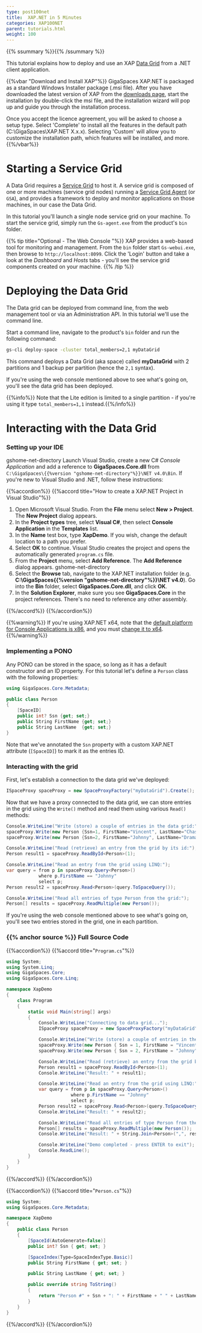 ```yaml
---
type: post100net
title:  XAP.NET in 5 Minutes
categories: XAP100NET
parent: tutorials.html
weight: 100
---
```


{{% ssummary  %}}{{% /ssummary %}}



This tutorial explains how to deploy and use an XAP [Data Grid](/product_overview/the-in-memory-data-grid.html) from a .NET client application.



{{%vbar "Download and Install XAP"%}}
GigaSpaces XAP.NET is packaged as a standard Windows Installer package (.msi file). After you have downloaded the latest version of XAP from the [downloads page](http://www.gigaspaces.com/xap-download), start the installation by double-click the msi file, and the installation wizard will pop up and guide you through the installation process.

Once you accept the licence agreement, you will be asked to choose a setup type. Select 'Complete' to install all the features in the default path (C:\GigaSpaces\XAP.NET X.x.x). Selecting 'Custom' will allow you to customize the installation path, which features will be installed, and more.
{{%/vbar%}}

# Starting a Service Grid

A Data Grid requires a [Service Grid](/product_overview/service-grid.html) to host it. A service grid is composed of one or more machines (service grid nodes) running a [Service Grid Agent](/product_overview/service-grid.html#gsa) (or `GSA`), and provides a framework to deploy and monitor applications on those machines, in our case the Data Grid.

In this tutorial you'll launch a single node service grid on your machine. To start the service grid, simply run the `Gs-agent.exe` from the product's `bin` folder.

{{% tip title="Optional - The Web Console "%}}
XAP provides a web-based tool for monitoring and management. From the `bin` folder start `Gs-webui.exe`, then browse to `http://localhost:8099`. Click the 'Login' button and take a look at the *Dashboard* and *Hosts* tabs - you'll see the service grid components created on your machine.
{{% /tip %}}

# Deploying the Data Grid

The Data grid can be deployed from command line, from the web management tool or via an Administration API. In this tutorial we'll use the command line.

Start a command line, navigate to the product's `bin` folder and run the following command:


```bash
gs-cli deploy-space -cluster total_members=2,1 myDataGrid
```
  
This command deploys a Data Grid (aka space) called **myDataGrid** with 2 partitions and 1 backup per partition (hence the `2,1` syntax). 

If you're using the web console mentioned above to see what's going on, you'll see the data grid has been deployed.
 
{{%info%}} Note that the Lite edition is limited to a single partition - if you're using it type `total_members=1,1` instead.{{%/info%}}

# Interacting with the Data Grid


### Setting up your IDE

gshome-net-directory
Launch Visual Studio, create a new C# *Console Application* and add a reference to **GigaSpaces.Core.dll** from `C:\GigaSpaces\{{%version "gshome-net-directory"%}}\NET v4.0\Bin`. If you're new to Visual Studio and .NET, follow these instructions:

{{%accordion%}}
{{%accord title="How to create a XAP.NET Project in Visual Studio"%}}
1. Open Microsoft Visual Studio. From the **File** menu select **New > Project**. The **New Project** dialog appears.
2. In the **Project types** tree, select **Visual C#**, then select **Console Application** in the **Templates** list.
3. In the **Name** test box, type **XapDemo**. If you wish, change the default location to a path you prefer.
4. Select **OK** to continue. Visual Studio creates the project and opens the automatically generated `program.cs` file.
5. From the **Project** menu, select **Add Reference**. The **Add Reference** dialog appears.
gshome-net-directory
6. Select the **Browse** tab, navigate to the XAP.NET installation folder (e.g. **C:\GigaSpaces\{{%version "gshome-net-directory"%}}\NET v4.0**). Go into the **Bin** folder, select **GigaSpaces.Core.dll**, and click **OK**.
7. In the **Solution Explorer**, make sure you see **GigaSpaces.Core** in the project references. There's no need to reference any other assembly.

{{%/accord%}}
{{%/accordion%}}

{{%warning%}}
If you're using XAP.NET x64, note that the [default platform for Console Applications is x86](http://connect.microsoft.com/VisualStudio/feedback/details/455103/new-c-console-application-targets-x86-by-default), and you must [change it to x64](http://msdn.microsoft.com/en-us/library/ms185328.aspx).{{%/warning%}}

### Implementing a PONO

Any PONO can be stored in the space, so long as it has a default constructor and an ID property. For this tutorial let's define a `Person` class with the following properties:


```csharp
using GigaSpaces.Core.Metadata;

public class Person
{
    [SpaceID]
    public int? Ssn {get; set;}
    public String FirstName {get; set;}
    public String LastName  {get; set;}
}
```

Note that we've annotated the `Ssn` property with a custom XAP.NET attribute (`[SpaceID]`) to mark it as the entries ID.

### Interacting with the grid

First, let's establish a connection to the data grid we've deployed: 


```csharp
ISpaceProxy spaceProxy = new SpaceProxyFactory("myDataGrid").Create();
```

Now that we have a proxy connected to the data grid, we can store entries in the grid using the `Write()` method and read them using various `Read()` methods:


```csharp
Console.WriteLine("Write (store) a couple of entries in the data grid:");
spaceProxy.Write(new Person {Ssn=1, FirstName="Vincent", LastName="Chase"});
spaceProxy.Write(new Person {Ssn=2, FirstName="Johnny", LastName="Drama"});

Console.WriteLine("Read (retrieve) an entry from the grid by its id:");
Person result1 = spaceProxy.ReadById<Person>(1);

Console.WriteLine("Read an entry from the grid using LINQ:");
var query = from p in spaceProxy.Query<Person>()
            where p.FirstName == "Johnny"
            select p;
Person result2 = spaceProxy.Read<Person>(query.ToSpaceQuery());

Console.WriteLine("Read all entries of type Person from the grid:");
Person[] results = spaceProxy.ReadMultiple(new Person());
```

If you're using the web console mentioned above to see what's going on, you'll see two entries stored in the grid, one in each partition.

### {{% anchor source %}} Full Source Code

{{%accordion%}}
{{%accord title="`Program.cs`"%}}

```csharp
using System;
using System.Linq;
using GigaSpaces.Core;
using GigaSpaces.Core.Linq;

namespace XapDemo
{
    class Program
    {
        static void Main(string[] args)
        {
            Console.WriteLine("Connecting to data grid...");
            ISpaceProxy spaceProxy = new SpaceProxyFactory("myDataGrid").Create();

            Console.WriteLine("Write (store) a couple of entries in the data grid:");
            spaceProxy.Write(new Person { Ssn = 1, FirstName = "Vincent", LastName = "Chase" });
            spaceProxy.Write(new Person { Ssn = 2, FirstName = "Johnny", LastName = "Drama" });

            Console.WriteLine("Read (retrieve) an entry from the grid by its id:");
            Person result1 = spaceProxy.ReadById<Person>(1);
            Console.WriteLine("Result: " + result1);

            Console.WriteLine("Read an entry from the grid using LINQ:");
            var query = from p in spaceProxy.Query<Person>()
                        where p.FirstName == "Johnny"
                        select p;
            Person result2 = spaceProxy.Read<Person>(query.ToSpaceQuery());
            Console.WriteLine("Result: " + result2);

            Console.WriteLine("Read all entries of type Person from the grid:");
            Person[] results = spaceProxy.ReadMultiple(new Person());
            Console.WriteLine("Result: " + String.Join<Person>(",", results));

            Console.WriteLine("Demo completed - press ENTER to exit");
            Console.ReadLine();
        }
    }
}
```
{{%/accord%}}
{{%/accordion%}}

{{%accordion%}}
{{%accord title="`Person.cs`"%}}


```csharp
using System;
using GigaSpaces.Core.Metadata;

namespace XapDemo
{
    public class Person
    {
        [SpaceId(AutoGenerate=false)]
        public int? Ssn { get; set; }

        [SpaceIndex(Type=SpaceIndexType.Basic)]
        public String FirstName { get; set; }

        public String LastName { get; set; }

        public override string ToString()
        {
            return "Person #" + Ssn + ": " + FirstName + " " + LastName;
        }
    }
}
```
{{%/accord%}}
{{%/accordion%}}

